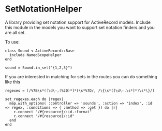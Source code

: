 SetNotationHelper
=================

A library providing set notation support for ActiveRecord models. Include this module in the models you want to support set notation finders and you are all set.

To use:
  
    class Sound < ActiveRecord::Base
      include NamedScopeHelper
    end
  
    sound = Sound.in_set("{1,2,3}")
    
If you are interested in matching for sets in the routes you can do something like this

    regexes = [/%7B\s*([\d\-,(%20)*]*)\s*%7D/, /\{\s*([\d\-,\s*]*)\s*\}/]
  	
  	set_regexes.each do |regex|
      map.with_options( :controller => 'sounds', :action => 'index', :id => regex, :conditions => { :method => :get }) do |r|
        r.connect "/#{resource}/:id.:format"
        r.connect "/#{resource}/:id"
      end
    end
